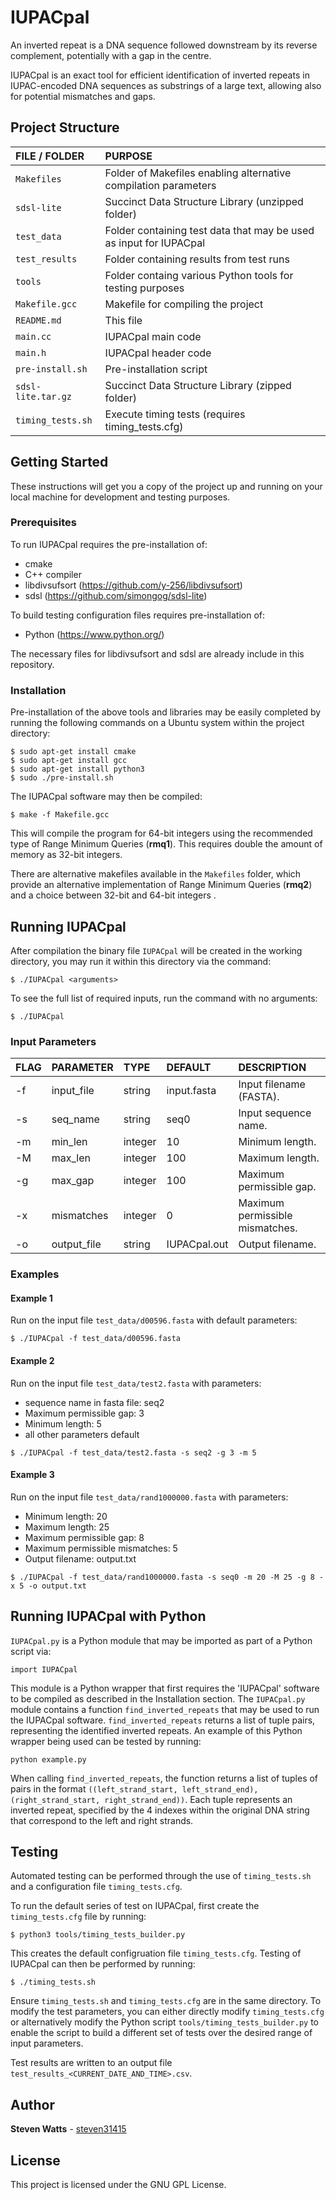 # IUPACpal

An inverted repeat is a DNA sequence followed downstream by its reverse complement, potentially with a gap in the centre. 

IUPACpal is an exact tool for efficient identification of inverted repeats in IUPAC-encoded DNA sequences as substrings of a large text, allowing also for potential mismatches and gaps.

## Project Structure

| FILE / FOLDER | PURPOSE |
| :--- | :--- |
| `Makefiles` | Folder of Makefiles enabling alternative compilation parameters
| `sdsl-lite` | Succinct Data Structure Library (unzipped folder)
| `test_data` | Folder containing test data that may be used as input for IUPACpal
| `test_results` | Folder containing results from test runs
| `tools` | Folder containg various Python tools for testing purposes
| `Makefile.gcc` | Makefile for compiling the project
| `README.md` | This file
| `main.cc` | IUPACpal main code
| `main.h` | IUPACpal header code
| `pre-install.sh` | Pre-installation script
| `sdsl-lite.tar.gz` | Succinct Data Structure Library (zipped folder)
| `timing_tests.sh` | Execute timing tests (requires timing_tests.cfg)

## Getting Started

These instructions will get you a copy of the project up and running on your local machine for development and testing purposes.

### Prerequisites

To run IUPACpal requires the pre-installation of:
- cmake
- C++ compiler
- libdivsufsort (https://github.com/y-256/libdivsufsort)
- sdsl (https://github.com/simongog/sdsl-lite)

To build testing configuration files requires pre-installation of:
- Python (https://www.python.org/)

The necessary files for libdivsufsort and sdsl are already include in this repository.

### Installation

Pre-installation of the above tools and libraries may be easily completed by running the following commands on a Ubuntu system within the project directory:

```
$ sudo apt-get install cmake
$ sudo apt-get install gcc
$ sudo apt-get install python3
$ sudo ./pre-install.sh
```

The IUPACpal software may then be compiled:

```
$ make -f Makefile.gcc
```

This will compile the program for 64-bit integers using the recommended type of Range Minimum Queries (**rmq1**). This requires double the amount of memory as 32-bit integers.

There are alternative makefiles available in the `Makefiles` folder, which provide an alternative implementation of Range Minimum Queries (**rmq2**) and a choice between 32-bit and 64-bit integers .

## Running IUPACpal

After compilation the binary file `IUPACpal` will be created in the working
directory, you may run it within this directory via the command:

```
$ ./IUPACpal <arguments>
```

To see the full list of required inputs, run the command with no arguments:

```
$ ./IUPACpal
```

### Input Parameters

| FLAG | PARAMETER | TYPE | DEFAULT | DESCRIPTION |
| :--- | :--- | :--- | :--- | :--- |
| -f | input_file | string | input.fasta | Input filename (FASTA). |
| -s | seq_name | string | seq0 | Input sequence name. |
| -m | min_len | integer | 10 | Minimum length. |
| -M | max_len | integer | 100 | Maximum length. |
| -g | max_gap | integer | 100 | Maximum permissible gap. |
| -x | mismatches | integer | 0 | Maximum permissible mismatches. |
| -o | output_file| string | IUPACpal.out | Output filename. |

### Examples

#### Example 1

Run on the input file `test_data/d00596.fasta` with default parameters:
```
$ ./IUPACpal -f test_data/d00596.fasta
```

#### Example 2

Run on the input file `test_data/test2.fasta` with parameters:
- sequence name in fasta file: seq2
- Maximum permissible gap: 3
- Minimum length: 5
- all other parameters default
```
$ ./IUPACpal -f test_data/test2.fasta -s seq2 -g 3 -m 5
```

#### Example 3

Run on the input file `test_data/rand1000000.fasta` with parameters:
- Minimum length: 20
- Maximum length: 25
- Maximum permissible gap: 8
- Maximum permissible mismatches: 5
- Output filename: output.txt
```
$ ./IUPACpal -f test_data/rand1000000.fasta -s seq0 -m 20 -M 25 -g 8 -x 5 -o output.txt
```

## Running IUPACpal with Python

`IUPACpal.py` is a Python module that may be imported as part of a Python script via:

```
import IUPACpal
```
This module is a Python wrapper that first requires the 'IUPACpal' software to be compiled as described in the Installation section. The `IUPACpal.py` module contains a function `find_inverted_repeats` that may be used to run the IUPACpal software. `find_inverted_repeats` returns a list of tuple pairs, representing the identified inverted repeats. An example of this Python wrapper being used can be tested by running:

```
python example.py
```

When calling `find_inverted_repeats`, the function returns a list of tuples of pairs in the format `((left_strand_start, left_strand_end), (right_strand_start, right_strand_end))`. Each tuple represents an inverted repeat, specified by the 4 indexes within the original DNA string that correspond to the left and right strands.

## Testing

Automated testing can be performed through the use of `timing_tests.sh` and a configuration file `timing_tests.cfg`.

To run the default series of test on IUPACpal, first create the `timing_tests.cfg` file by running:

```
$ python3 tools/timing_tests_builder.py
```

This creates the default configruation file `timing_tests.cfg`. Testing of IUPACpal can then be performed by running:

```
$ ./timing_tests.sh
```

Ensure `timing_tests.sh` and `timing_tests.cfg` are in the same directory. To modify the test parameters, you can either directly modify `timing_tests.cfg` or alternatively modify the Python script `tools/timing_tests_builder.py` to enable the script to build a different set of tests over the desired range of input parameters.

Test results are written to an output file `test_results_<CURRENT_DATE_AND_TIME>.csv`.

## Author

**Steven Watts** - [steven31415](https://github.com/steven31415)

## License

This project is licensed under the GNU GPL License.

